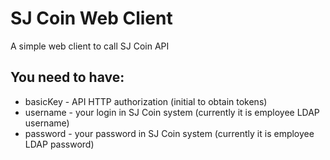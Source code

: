 # SJ Coin Web Client #

A simple web client to call SJ Coin API

## You need to have: ##

* basicKey - API HTTP authorization (initial to obtain tokens)
* username - your login in SJ Coin system (currently it is employee LDAP username)
* password - your password in SJ Coin system (currently it is employee LDAP password)



